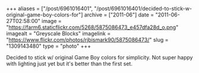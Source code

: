 +++
aliases = ["/post/6961016401", "/post/6961016401/decided-to-stick-w-original-game-boy-colors-for"]
archive = ["2011-06"]
date = "2011-06-27T02:58:00"
image = "https://farm6.staticflickr.com/5268/5875086473_e457dfa28d_o.png"
imagealt = "Greyscale Blocks"
imagelink = "https://www.flickr.com/photos/rjbismark90/5875086473/"
slug = "1309143480"
type = "photo"
+++

Decided to stick w/ original Game Boy colors for simplicity.  Not super
happy with lighting just yet but it's better than the first set.

